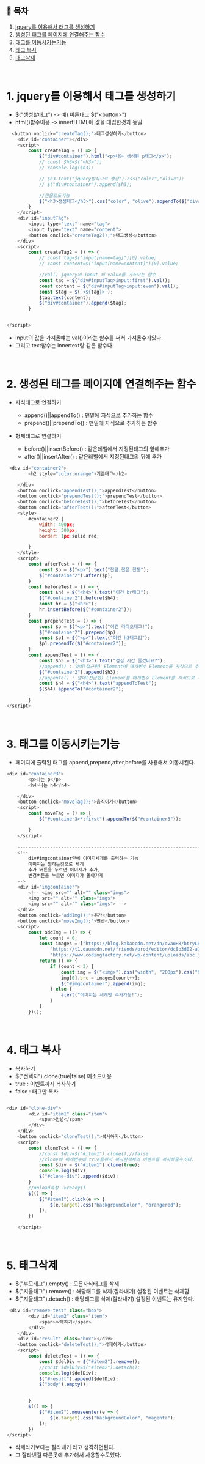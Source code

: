 ## 🔖 목차
1. [jquery를 이용해서 태그를 생성하기](#1-jquery를-이용해서-태그를-생성하기)<br/>
2. [생성된 태그를 페이지에 연결해주는 함수](#2-생성된-태그를-페이지에-연결해주는-함수)<br/>
3. [태그를 이동시키는기능](#3-태그를-이동시키는기능)<br/>
4. [태그 복사](#4-태그-복사)<br/>
5. [태그삭제](#5-태그삭제)<br/>



<br/>


# 1. jquery를 이용해서 태그를 생성하기

- \$("생성할태그") -> 예) 버튼태그 $("&lt;button&gt;")
- html()함수이용 -> innertHTML에 값을 대입한것과 동일

```javascript
  <button onclick="createTag();">태그생성하기</button>
    <div id="container"></div>
    <script>
        const createTag = () => {
            $("div#container").html("<p>나는 생성된 p태그</p>");
            // const $h3=$("<h3>");
            // console.log($h3);                

            // $h3.text("jquery방식으로 생성").css("color","olive");
            // $("div#container").append($h3);

            //한줄로도가능
            $("<h3>생성태그</h3>").css("color", "olive").appendTo($("div#container"));
        }   
    </script>
    <div id="inputTag">
        <input type="text" name="tag">
        <input type="text" name="content">
        <button onclick="createTag2();">태그생성</button>
    </div>
    <script>
        const createTag2 = () => {
            // const tag=$("input[name=tag]")[0].value;
            // const content=$("input[name=content]")[0].value;

            //val() jquery의 input 의 value를 가죠오는 함수
            const tag = $("div#inputTag>input:first").val();
            const content = $("div#inputTag>input:even").val();
            const $tag = $(`<${tag}>`);
            $tag.text(content);
            $("div#container").append($tag);
        }


</script>

```

- input의 값을 가져올떄는 val()이라는 함수를 써서 가져올수가있다.
- 그리고 text함수는 innertext랑 같은 함수다.

<br/>


# 2. 생성된 태그를 페이지에 연결해주는 함수

- 자식태그로 연결하기

  - append()||appendTo() : 맨밑에 자식으로 추가하는 함수
  - prepend()||prependTo() : 맨밑에 자식으로 추가하는 함수

- 형제태그로 연결하기

  - before()||insertBefore() : 같은레벨에서 지정된태그의 앞에추가
  - after()||insertAfter() : 같은레벨에서 지정된태그의 뒤에 추가

```javascript
 <div id="container2">
        <h2 style="color:orange">기준태그</h2>

    </div>
    <button onclick="appendTest();">appendTest</button>
    <button onclick="prependTest();">prependTest</button>
    <button onclick="beforeTest();">beforeTest</button>
    <button onclick="afterTest();">afterTest</button>
    <style>
        #container2 {
            width: 400px;
            height: 300px;
            border: 1px solid red;

        }
    </style>
    <script>
        const afterTest = () => {
            const $p = $("<p>").text("찬금,찬은,찬동");
            $("#container2").after($p);
        }
        const beforeTest = () => {
            const $h4 = $("<h4>").text("이건 br태그");
            $("#container2").before($h4);
            const hr = $("<hr>");
            hr.insertBefore($("#container2"));
        }
        const prependTest = () => {
            const $p = $("<p>").text("이건 라디오태그!");
            $("#container2").prepend($p);
            const $p1 = $("<p>").text("이건 h3태그임");
            $p1.prependTo($("#container2"));
        }
        const appendTest = () => {
            const $h3 = $("<h3>").text("점심 시간 즐겼나요?");
            //append() : 앞에(접근한) Element에 매개변수 Element를 자식으로 추가함
            $("#container2").append($h3);
            //appenTo() : 앞에(전급한) Element를 매개변수 Element를 자식으로 추가함.
            const $h4 = $("<h4>").text("appendToTest");
            $($h4).appendTo("#container2");

        }
</script>
```

<br/>

# 3. 태그를 이동시키는기능

-  페이지에 출력된 태그를 append,prepend,after,before를 사용해서 이동시킨다.

```javascript
<div id="container3">
        <p>나는 p</p>
        <h4>나는 h4</h4>

    </div>
    <button onclick="moveTag();">움직이기</button>
    <script>
        const moveTag = () => {
            $("#container3>*:first").appendTo($("#container3"));

        }
    </script>
    
    ----------------------------------------------------------------------
    <!-- 
        div#imgcontainer안에 이미지세개를 출력하는 기능 
        이미지는 원하는것으로 세게
        추가 버튼을 누르면 이미지가 추가,
        변경버튼을 누르면 이미지가 돌아가게
    -->
    <div id="imgcontainer">
        <!-- <img src="" alt="" class="imgs">
        <img src="" alt="" class="imgs">
        <img src="" alt="" class="imgs"> -->
    </div>
    <button onclick="addImg();">추가</button>
    <button onclick="moveImg();">변경</button>
    <script>
        const addImg = (() => {
            let count = 0;
            const images = ["https://blog.kakaocdn.net/dn/dvauH8/btryLBf5cms/qygv3eoP2UMQEq1v9VqekK/img.png",
                "https://t1.daumcdn.net/friends/prod/editor/dc8b3d02-a15a-4afa-a88b-989cf2a50476.jpg",
                "https://www.codingfactory.net/wp-content/uploads/abc.jpg"];
            return () => {
                if (count < 3) {
                    const img = $("<img>").css("width", "200px").css("height", "200px");
                    img[0].src = images[count++];
                    $("#imgcontainer").append(img);
                } else {
                    alert("이미지는 세개만 추가가능!");
                }
            }
        })();
```


<br/>

# 4. 태그 복사

- 복사하기
- $("선택자").clone(true|false) 메소드이용
- true : 이벤트까지 복사하기
- false : 태그만 복사


```javascript

<div id="clone-div">
        <div id="item1" class="item">
            <span>안녕</span>
        </div>
    </div>
    <button onclick="cloneTest();">복사하기</button>
    <script>
        const cloneTest = () => {
            //const $div=$("#item1").clone();//false
            //clone에 매개변수에 true를줘서 복사한객체의 이벤트를 복사해줄수잇다.
            const $div = $("#item1").clone(true);
            console.log($div);
            $("#clone-div").append($div);
        }
        //onload속성 ->ready()
        $(() => {
            $("#item1").click(e => {
                $(e.target).css("backgroundColor", "orangered");
            });
        })

    </script>
```


<br/>


# 5. 태그삭제

- $("부모태그").empty() : 모든자식태그를 삭제
- $("지울태그").remove() : 해당태그를 삭제(잘라내기) 설정된 이벤트는 삭제함.
- $("지울태그").detach() : 해당태그를 삭제(잘라내기) 설정된 이벤트는 유지한다.


```javascript
 <div id="remove-test" class="box">
        <div id="item2" class="item">
            <span>삭제하기</span>
        </div>
    </div>
    <div id="result" class="box"></div>
    <button onclick="deleteTest();">삭제하기</button>
    <script>
        const deleteTest = () => {
            const $delDiv = $("#item2").remove();
            //const $delDiv=$("#item2").detach();
            console.log($delDiv);
            $("#result").append($delDiv);
            $("body").empty();


        }
        $(() => {
            $("#item2").mouseenter(e => {
                $(e.target).css("backgroundColor", "magenta");
            });
        })
</script>
```

- 삭제라기보다는 잘라내기 라고 생각하면된다.
- 그 잘라낸걸 다른곳에 추가해서 사용할수도있다.



<br/>

























